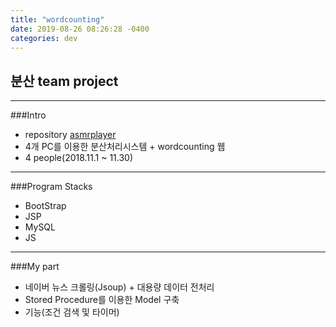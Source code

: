 ```yaml
---
title: "wordcounting"
date: 2019-08-26 08:26:28 -0400
categories: dev
---
```

## 분산 team project
---
###Intro
- repository [asmrplayer]
- 4개 PC를 이용한 분산처리시스템 + wordcounting 웹
- 4 people(2018.11.1 ~ 11.30)
---
###Program Stacks
- BootStrap
- JSP
- MySQL
- JS
---
###My part
- 네이버 뉴스 크롤링(Jsoup) + 대용량 데이터 전처리
- Stored Procedure를 이용한 Model 구축
- 기능(조건 검색 및 타이머)

[asmrplayer]: https://github.com/blackjayH/asmr-player/
